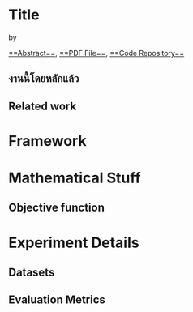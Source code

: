 # Title
by 

[==Abstract==](), [==PDF File==](), [==Code Repository==]()
## งานนี้โดยหลักแล้ว
## Related work

# Framework

# Mathematical Stuff
## Objective function

# Experiment Details
## Datasets
## Evaluation Metrics